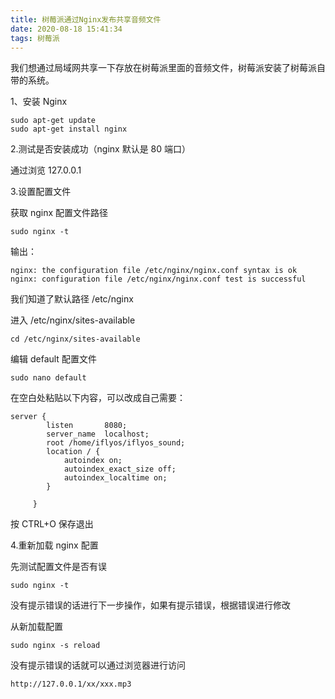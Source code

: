 ```yaml
---
title: 树莓派通过Nginx发布共享音频文件
date: 2020-08-18 15:41:34
tags: 树莓派
---
```


我们想通过局域网共享一下存放在树莓派里面的音频文件，树莓派安装了树莓派自带的系统。

1、安装 Nginx

```
sudo apt-get update
sudo apt-get install nginx
```

2.测试是否安装成功（nginx 默认是 80 端口）

通过浏览 127.0.0.1

3.设置配置文件

获取 nginx 配置文件路径

```
sudo nginx -t
```

输出：

```
nginx: the configuration file /etc/nginx/nginx.conf syntax is ok
nginx: configuration file /etc/nginx/nginx.conf test is successful
```

<!-- more -->

我们知道了默认路径 /etc/nginx

进入 /etc/nginx/sites-available

```
cd /etc/nginx/sites-available
```

编辑 default 配置文件

```
sudo nano default
```

在空白处粘贴以下内容，可以改成自己需要：

```
server {
        listen       8080;
        server_name  localhost;
        root /home/iflyos/iflyos_sound;
        location / {
            autoindex on;
            autoindex_exact_size off;
            autoindex_localtime on;
        }

     }
```

按 CTRL+O 保存退出

4.重新加载 nginx 配置

先测试配置文件是否有误

```
sudo nginx -t
```

没有提示错误的话进行下一步操作，如果有提示错误，根据错误进行修改

从新加载配置

```
sudo nginx -s reload
```

没有提示错误的话就可以通过浏览器进行访问

```
http://127.0.0.1/xx/xxx.mp3
```
